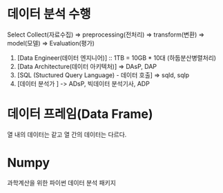 # 데이터 분석 수행
Select Collect(자료수집) => preprocessing(전처리) => transform(변환) => model(모델) => Evaluation(평가)

1. [Data Engineer(데이터 엔지니어)] :: 1TB = 10GB * 10대 (하둡분산병렬처리)
2. [Data Architecture(데이터 아키텍처)] => DAsP, DAP
3. [SQL (Stuctured Query Language) - 데이터 호출] => sqld, sqlp
4. [데이터 분석가 ] -> ADsP, 빅데이터 분석기사, ADP


# 데이터 프레임(Data Frame)
열 내의 데이터는 같고 열 간의 데이터는 다르다.

# Numpy
과학계산을 위한 파이썬 데이터 분석 패키지


